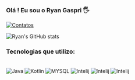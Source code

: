 ### Olá ! Eu sou o Ryan Gaspri 🖐️

[![Contatos](https://img.shields.io/badge/LinkedIn-0077B5?style=for-the-badge&logo=linkedin&logoColor=white)](www.linkedin.com/in/ryan-gaspri-92a240212)

![Ryan's GitHub stats](https://github-readme-stats.vercel.app/api?username=RyDev&show_icons=true&theme=onedark)

### Tecnologias que utilizo:

<div style="display: inline_block"><br/>
<img align="center" alt="Java" src="https://img.shields.io/badge/Java-ED8B00?style=for-the-badge&logo=openjdk&logoColor=white"/>
<img align="center" alt="Kotlin" src="https://img.shields.io/badge/Kotlin-0095D5?&style=for-the-badge&logo=kotlin&logoColor=white"/>
<img align="center" alt="MYSQL" src="https://img.shields.io/badge/MySQL-00000F?style=for-the-badge&logo=mysql&logoColor=white"/>
<img align="center" alt="Intelij" src="https://img.shields.io/badge/IntelliJ_IDEA-000000.svg?style=for-the-badge&logo=intellij-idea&logoColor=white"/>
<img align="center" alt="Intelij" src="https://img.shields.io/badge/Android_Studio-3DDC84?style=for-the-badge&logo=android-studio&logoColor=white"/>
<img align="center" alt="Intelij" src="https://img.shields.io/badge/Spring-6DB33F?style=for-the-badge&logo=spring&logoColor=white"/>

</div>


